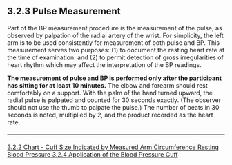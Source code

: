 ## 3.2.3 Pulse Measurement

Part of the BP measurement procedure is the measurement of the pulse, as observed by
palpation of the radial artery of the wrist. For simplicity, the left arm is to be used
consistently for measurement of both pulse and BP. This measurement serves two
purposes: (1) to document the resting heart rate at the time of examination: and (2) to
permit detection of gross irregularities of heart rhythm which may affect the interpretation
of the BP readings.

**The measurement of pulse and BP is performed only after the participant has
sitting for at least 10 minutes.** The elbow and forearm should rest comfortably on a
support. With the palm of the hand turned upward, the radial pulse is palpated and
counted for 30 seconds exactly. (The observer should not use the thumb to palpate the
pulse.) The number of beats in 30 seconds is noted, multiplied by 2, and the product
recorded as the heart rate.


<hr class="soften" style="margin-top: 20px;margin-bottom: 20px;"/>

<div class="center">
<div class="btn-group">
  <a href=":pages_path:/manuals/resting-blood-pressure/3-02-02-chart-cuff-size.md" class="btn btn-default">
    <span class="glyphicon glyphicon-chevron-left"></span>
    3.2.2 Chart - Cuff Size Indicated by Measured Arm Circumference
  </a>

  <a href=":pages_path:/manuals/resting-blood-pressure" class="btn btn-default">
    <span class="glyphicon glyphicon-chevron-up"></span>
    Resting Blood Pressure
  </a>

  <a href=":pages_path:/manuals/resting-blood-pressure/3-02-04-application-of-bp-cuff.md" class="btn btn-success">
    3.2.4 Application of the Blood Pressure Cuff
    <span class="glyphicon glyphicon-chevron-right"></span>
  </a>
</div>
</div>